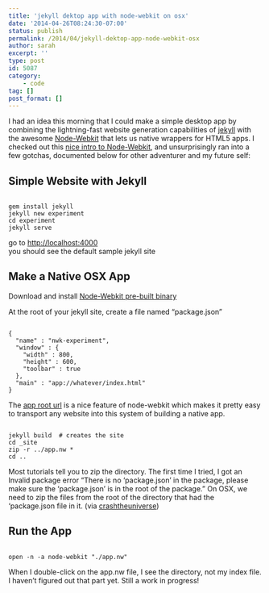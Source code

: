 ```yaml
---
title: 'jekyll dektop app with node-webkit on osx'
date: '2014-04-26T08:24:30-07:00'
status: publish
permalink: /2014/04/jekyll-dektop-app-node-webkit-osx
author: sarah
excerpt: ''
type: post
id: 5087
category:
    - code
tag: []
post_format: []
---
```

I had an idea this morning that I could make a simple desktop app by combining the lightning-fast website generation capabilities of [jekyll](http://jekyllrb.com/) with the awesome [Node-Webkit](https://github.com/rogerwang/node-webkit) that lets us native wrappers for HTML5 apps. I checked out this [nice intro to Node-Webkit](https://speakerdeck.com/zcbenz/node-webkit-app-runtime-based-on-chromium-and-node-dot-js), and unsurprisingly ran into a few gotchas, documented below for other adventurer and my future self:

Simple Website with Jekyll
--------------------------

```

gem install jekyll
jekyll new experiment
cd experiment
jekyll serve
```

go to <http://localhost:4000>  
you should see the default sample jekyll site

Make a Native OSX App
---------------------

Download and install [Node-Webkit pre-built binary](https://github.com/rogerwang/node-webkit)

At the root of your jekyll site, create a file named “package.json”

```

{
  "name" : "nwk-experiment",
  "window" : {
    "width" : 800,
    "height" : 600,
    "toolbar" : true
  },
  "main" : "app://whatever/index.html"
}
```

The [app root url](https://github.com/rogerwang/node-webkit/wiki/App%20protocol) is a nice feature of node-webkit which makes it pretty easy to transport any website into this system of building a native app.

```

jekyll build  # creates the site
cd _site
zip -r ../app.nw * 
cd ..
```

Most tutorials tell you to zip the directory. The first time I tried, I got an Invalid package error “There is no ‘package.json’ in the package, please make sure the ‘package.json’ is in the root of the package.” On OSX, we need to zip the files from the root of the directory that had the ‘package.json file in it. (via [crashtheuniverse](https://github.com/rogerwang/node-webkit/issues/388))

Run the App
-----------

```

open -n -a node-webkit "./app.nw"
```

When I double-click on the app.nw file, I see the directory, not my index file. I haven’t figured out that part yet. Still a work in progress!